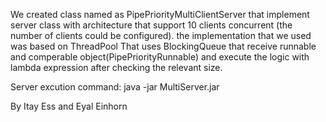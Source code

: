 We created class named as PipePriorityMultiClientServer that implement server class with architecture that support 10 clients concurrent (the number of clients could be configured).
the implementation that we used was based on ThreadPool That uses BlockingQueue that receive runnable and comperable object(PipePriorityRunnable) and execute the logic with lambda expression after checking the relevant size.

Server excution command:
java -jar MultiServer.jar


By Itay Ess and Eyal Einhorn
 
